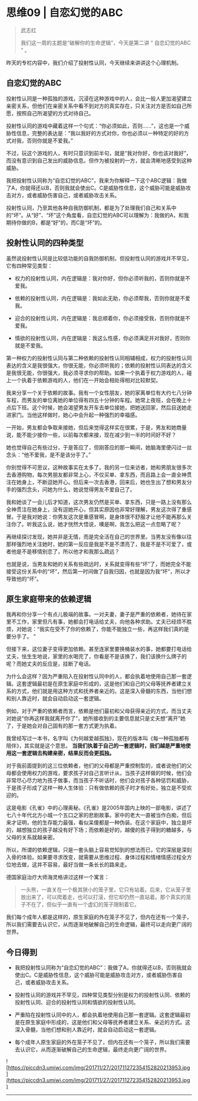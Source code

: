 # 思维09 | 自恋幻觉的ABC

> 武志红
> 
> 我们这一周的主题是“破解你的生命逻辑”，今天是第二讲 “ 自恋幻觉的ABC ” 。

昨天的专栏内容中，我们介绍了投射性认同，今天继续来讲讲这个心理机制。

## 自恋幻觉的ABC

投射性认同是一种孤独的游戏，沉浸在这种游戏中的人，会比一般人更加渴望建立亲密关系，但他们在亲密关系中看不到对方的真实存在，只关注对方是否如自己所愿，按照自己所渴望的方式对待自己。

投射性认同的游戏中藏着这样一个句式：“你必须如此，否则……”，这也是一个威胁性信息，完整的表达是：“我以我好的方式对你，你也必须以一种特定的好的方式对我，否则你就是不爱我。”

不过，玩这个游戏的人，有时只意识到前半句，就是“我对你好，你也该对我好”，而没有意识到自己发出的威胁信息。但作为被投射的一方，就会清晰地感受到这种威胁。

我把投射性认同称为“自恋幻觉的ABC”，我来为你解释一下这个ABC逻辑：我做了A，你就得还以B，否则我就会使出C。C是威胁性信息，这个威胁可能是威胁攻击对方，或者威胁伤害自己，或者威胁攻击关系。

投射性认同，乃至其他各种自我防御机制，都是为了处理我们自己和关系中的“坏”。从“好”、“坏”这个角度看，自恋幻觉的ABC可以理解为：我做的A，和我期待你做的B，都是“好”的，而C是“坏”的。

## 投射性认同的四种类型

虽然说投射性认同是比较低功能的自我防御机制，但投射性认同的游戏并不罕见，它有四种常见类型：

* 权力的投射性认同，内在逻辑是：我对你好，但你必须听我的，否则你就是不爱我。

* 依赖的投射性认同，内在逻辑是：我如此无助，你必须帮我，否则你就是不爱我。

* 迎合的投射性认同，内在逻辑是：我总顺着你，你必须接受我，否则你就是不爱我。

* 情欲的投射性认同，内在逻辑是：我这么性感，你必须满足并对我好，否则你就是不爱我。

第一种权力的投射性认同与第二种依赖的投射性认同相辅相成，权力的投射性认同表达的含义是我很强大，你很无能，你必须听我的；依赖的投射性认同表达的含义是我很无能，你很强大，我必须寻求你的帮助。如果一个执着于权力游戏的人，碰上一个执着于依赖游戏的人，他们在一开始会相处得相对比较默契。

我来分享一个关于依赖的故事。我有一个女性朋友，她的家离单位有大约七八分钟车程，而男友的单位离她的单位得有四五十分钟的车程。她常上夜班，会在晚上十点后下班。这个时候，她会渴望男友开车去单位接她，把她送回家，然后目送她走进家门。当他这样做时，她心中会升起一种强烈的幸福感。

一开始，男友都会争取来接她，但后来觉得这样实在很累，于是，男友和她商量说，能不能少接你一些，以前每次都来接，现在减少到一半的时间好不好？

她也觉得自己有些过分，于是答应了，但刚答应的那一瞬间，她脑海里便闪过一丝念头：“他不爱我，是不是该分手了。”

你别觉得不可思议，这种故事实在太多了。我的另一位来访者，她和男朋友很多次去香港购物，每次男朋友都非常上心，不仅买单、拿东西，而且路上会一直全神贯注在她身上，不断逗她开心。但后来一次去香港，回来后，她也生出了想和男友分手的强烈念头，问她为什么，她说觉得男友不爱自己了。

我和她谈了一会儿后才知道，这次男友仍然是买单、拿东西，只是一路上没有那么全神贯注在她身上，没有逗她开心，但其实原因也非常好理解，男友这次得了重感冒。于是我对她说：你男友这次是重感冒啊，是身体很不舒服才让他不能再那么关注你了。听我这么说，她才恍然大悟说，噢是啊，我怎么把这一点忽略了呢？

再继续探讨发现，她并非是无情，而是完全活在自己的世界里。当男友没有像以往那样强烈地关注她时，她的第一反应是我是不是不漂亮了，我是不是不可爱了，或者他是不是移情别恋了，所以他才和我那么疏远？

也就是说，当男友和她的关系有些疏远时，关系就变得有些“坏”了，而她完全不能接受这份关系中的“坏”，然后第一时间做了自我归因，也就是因为我“坏”，所以才导致他的“坏”。

## 原生家庭带来的依赖逻辑

我再和你分享一个有点儿极端的故事。一对夫妻，妻子是严重的依赖者，她待在家里不工作，家里但凡有事，她都会打电话给丈夫，向他各种求助。丈夫已经烦不胜烦，对她说：“我实在受不了你的依赖了，你能不能独立一些，再这样我们真的是要分手了。 ”

但接下来，这位妻子变得更加依赖。甚至连家里要换桶装水的事，她都要打电话给丈夫，怯生生地说，家里的水喝完了，你看是不是该换了，我们该换什么牌子的呢？而她丈夫的反应是，挂断了电话。

为什么会这样？因为严重陷入在投射性认同中的人，都会执着地使用自己那一套逻辑。这套逻辑最初是在原生家庭中形成的，这是他们和自己的父母等抚养者建立关系的方式，他们就是用这种方式和抚养者亲近的。这是深入骨髓的东西，当他们想和别人靠近时，就会自动启动这一套逻辑。

例如，对于严重的依赖者而言，依赖是他们最初和父母获得亲近的方式，而当丈夫对她说“你再这样我就离开你了”，她所接收到的主要信息就只是丈夫想“离开”她了，于是她会对自己固有的那一套方式更为执着。

我曾经写过一本书，名字叫《为何越爱越孤独》，现在的版本叫《每一种孤独都有陪伴》，其实就是这个意思。 **当我们执着于自己的一套逻辑时，我们越是严重地使用这一套逻辑去构建亲密，结果反而会更孤独。**

对于我前面提到的这三位依赖者，他们的父母都是严重控制型的，或者说他们的父母都会使用权力的游戏，要求孩子对自己言听计从，当孩子这样做的时候，他们会非常尽心尽力地为孩子做事，而当孩子不听话时，他们会对孩子各种惩罚和威胁，于是孩子形成了这样一种人生体验：只有做依赖的孩子时才有好处，独立是不受欢迎的。

这是电影《孔雀》中的心理奥秘。《孔雀》是2005年国内上映的一部电影，讲述了七八十年代北方小城一个五口之家的悲剧故事。家中的老大一直被当作白痴，但后来才证明，他的生存能力最强，看似呆傻都是一种伪装。在这个家庭中，独立是坏的，越想独立的孩子越没有好下场；而依赖是好的，越傻的孩子得到的糖越多，与父母的关系就越亲密。

所以，所谓的依赖逻辑，只是一套头脑上容易觉知到的想法而已，它的深层是深刻入骨的体验。如果要寻求改变，就需要从思维过程、身体过程和情绪情感过程全方位地去做，这并不容易，最好当做一条长长的路来走。

德国家庭治疗大师海灵格讲过这样一个寓言：

> 一头熊，一直关在一个极其狭小的笼子里，它只有站着。后来，它从笼子里放出来了，可以爬着走，也可以打滚，但它却仍然一直站着。那个真实的笼子不在了，但似乎一直有一个虚幻的笼子限制着它。

我们每个成年人都是这样的，原生家庭的外在笼子不见了，但内在还有一个笼子，所以我们需要去认识它，从而逐渐地破解自己的生命逻辑，最终可以走向更广阔的世界。

## 今日得到

* 我把投射性认同称为“自恋幻觉的ABC”：我做了A，你就得还以B，否则我就会使出C。C是威胁性信息，这个威胁可能是威胁攻击对方，或者威胁伤害自己，或者威胁攻击关系。

* 投射性认同的游戏并不罕见，四种常见类型分别是权力的投射性认同、依赖的投射性认同、迎合的投射性认同和情欲的投射性认同。

* 严重陷在投射性认同中的人，都会执着地使用自己那一套逻辑。这套逻辑最初是在原生家庭中形成的，这是他们和父母等抚养者建立关系、亲近的方式。这深入骨髓，当他们想和别人靠近时，就会自动启动这一套逻辑。

* 每个成年人原生家庭的外在笼子不见了，但内在还有一个笼子，所以我们需要去认识它，从而逐渐破解自己的生命逻辑，最终走向更广阔的世界。

![https://piccdn3.umiwi.com/img/201711/27/201711272354152820213953.jpg](https://piccdn3.umiwi.com/img/201711/27/201711272354152820213953.jpg)

---
